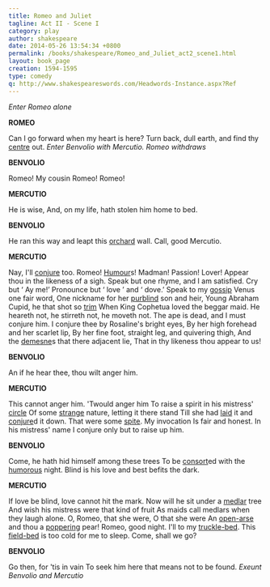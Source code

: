 ```yaml
---
title: Romeo and Juliet
tagline: Act II - Scene I
category: play
author: shakespeare
date: 2014-05-26 13:54:34 +0800
permalink: /books/shakespeare/Romeo_and_Juliet_act2_scene1.html
layout: book_page
creation: 1594-1595
type: comedy
q: http://www.shakespeareswords.com/Headwords-Instance.aspx?Ref
---
```


_Enter Romeo alone_

**ROMEO**

Can I go forward when my heart is here?
Turn back, dull earth, and find thy [centre][1] out.
_Enter Benvolio with Mercutio. Romeo withdraws_

[1]: {{page.q}}=4192 "centre (n.) 3: core of being, heart, soul"


**BENVOLIO**

Romeo! My cousin Romeo! Romeo!



**MERCUTIO**

He is wise,
And, on my life, hath stolen him home to bed.



**BENVOLIO**

He ran this way and leapt this [orchard][2] wall.
Call, good Mercutio.

[2]: {{page.q}}=11618 "orchard (n.): garden"


**MERCUTIO**

Nay, I'll [conjure][3] too.
Romeo! [Humour][4]s! Madman! Passion! Lover!
Appear thou in the likeness of a sigh.
Speak but one rhyme, and I am satisfied.
Cry but ‘ Ay me!’ Pronounce but ‘ love ’ and ‘ dove.’
Speak to my [gossip][5] Venus one fair word,
One nickname for her [purblind][6] son and heir,
Young Abraham Cupid, he that shot so [trim][7]
When King Cophetua loved the beggar maid.
He heareth not, he stirreth not, he moveth not.
The ape is dead, and I must conjure him.
I conjure thee by Rosaline's bright eyes,
By her high forehead and her scarlet lip,
By her fine foot, straight leg, and quivering thigh,
And the [demesne][8]s that there adjacent lie,
That in thy likeness thou appear to us!

[3]: {{page.q}}=2996 "conjure (v.) 4: engage in magic, cast spells, invoke supernatural aid"
[4]: {{page.q}}=18215 "humour (n.) 2: fancy, whim, inclination, caprice"
[5]: {{page.q}}=17737 "gossip (n.) 2: friend, neighbour"
[6]: {{page.q}}=12936 "purblind (adj.) 2: blind"
[7]: {{page.q}}=6441 "trim (adv.): well, effectively, finely"
[8]: {{page.q}}=8918 "demesne (n.): (plural) territories, lands, dominions"


**BENVOLIO**

An if he hear thee, thou wilt anger him.



**MERCUTIO**

This cannot anger him. 'Twould anger him
To raise a spirit in his mistress' [circle][9]
Of some [strange][10] nature, letting it there stand
Till she had [laid][12] it and [conjure][11]d it down.
That were some [spite][13]. My invocation
Is fair and honest. In his mistress' name
I conjure only but to raise up him.

[9]: {{page.q}}=3776 "circle (n.) 2: magical circle"
[10]: {{page.q}}=15975 "strange (adj.) 6: of another person, not one's own"
[11]: {{page.q}}=2938 "conjure (v.) 3: control, constrain [by invoking divine powers]"
[12]: {{page.q}}=19631 "lay (v.) 10: appease, prevent from walking"
[13]: {{page.q}}=14578 "spite (n.) 1: annoyance, vexation, irritation"


**BENVOLIO**

Come, he hath hid himself among these trees
To be [consort][14]ed with the [humorous][15] night.
Blind is his love and best befits the dark.

[14]: {{page.q}}=2986 "consort (v.): accompany, attend, go with"
[15]: {{page.q}}=18710 "humorous (adj.) 2: humid, damp, moist"


**MERCUTIO**

If love be blind, love cannot hit the mark.
Now will he sit under a [medlar][16] tree
And wish his mistress were that kind of fruit
As maids call medlars when they laugh alone.
O, Romeo, that she were, O that she were
An [open-arse][17] and thou a [poppering][18] pear!
Romeo, good night. I'll to my [truckle-bed][19].
This [field-bed][20] is too cold for me to sleep.
Come, shall we go?

[16]: {{page.q}}=11105 "medlar (adj.): variety of tree [whose fruit were thought to resemble female genitalia]"
[17]: {{page.q}}=12012 "open-arse (n.): [rustic bawdy, from the shape of the fruit] medlar fruit"
[18]: {{page.q}}=13427 "poppering / poperin (adj.): variety of pear [from Poperinghe, Belgium]"
[19]: {{page.q}}=5964 "truckle-bed (n.): low-lying bed on castors, trundle-bed"
[20]: {{page.q}}=20596 "field-bed (n.): bed out in the open, bed on the ground"


**BENVOLIO**

Go then, for 'tis in vain
To seek him here that means not to be found.
_Exeunt Benvolio and Mercutio_



